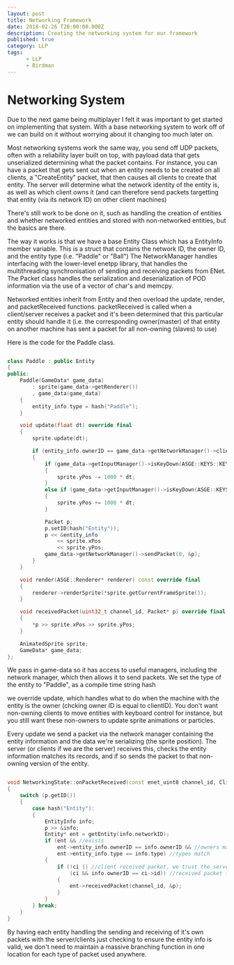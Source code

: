 ```yaml
---
layout: post
title: Networking Framework
date: 2018-02-26 T20:00:00.000Z
description: Creating the networking system for our framework
published: true
category: LLP
tags:
      - LLP
      - Birdman
---
```


# Networking System

Due to the next game being multiplayer I felt it was important to get started on implementing that system.
With a base networking system to work off of we can build on it without worrying about it changing too much later on.

Most networking systems work the same way, you send off UDP packets, often with a reliability layer built on top, with payload data that gets unserialized determining what the packet contains.
For instance, you can have a packet that gets sent out when an entity needs to be created on all clients, a "CreateEntity" packet, that then causes all clients to create that entity.
The server will determine what the network identity of the entity is, as well as which client owns it (and can therefore send packets targetting that entity (via its network ID) on other client machines)

There's still work to be done on it, such as handling the creation of entities and whether networked entities and stored with non-networked entities, but the basics are there.

The way it works is that we have a base Entity Class which has a EntityInfo member variable. This is a struct that contains the network ID, the owner ID, and the entity type (i.e. "Paddle" or "Ball")
The NetworkManager handles interfacing with the lower-level enetpp library, that handles the multithreading synchronisation of sending and receiving packets from ENet.
The Packet class handles the serialization and deserialization of POD information via the use of a vector of char's and memcpy.

Networked entities inherit from Entity and then overload the update, render, and packetReceived functions. packetReceived is called when a client/server receives a packet and it's been determined that this particular entity should handle it (i.e. the corresponding owner(master) of that entity on another machine has sent a packet for all non-owning (slaves) to use)

Here is the code for the Paddle class.

```C++

class Paddle : public Entity
{
public:
	Paddle(GameData* game_data)
		: sprite(game_data->getRenderer())
		, game_data(game_data)
	{
		entity_info.type = hash("Paddle");
	}

	void update(float dt) override final
	{
		sprite.update(dt);

		if (entity_info.ownerID == game_data->getNetworkManager()->clientID)
		{
			if (game_data->getInputManager()->isKeyDown(ASGE::KEYS::KEY_W))
			{
				sprite.yPos -= 1000 * dt;
			}
			else if (game_data->getInputManager()->isKeyDown(ASGE::KEYS::KEY_S))
			{
				sprite.yPos += 1000 * dt;
			}

			Packet p;
			p.setID(hash("Entity"));
			p << &entity_info
				<< sprite.xPos
				<< sprite.yPos;
			game_data->getNetworkManager()->sendPacket(0, &p);
		}
	}

	void render(ASGE::Renderer* renderer) const override final
	{
		renderer->renderSprite(*sprite.getCurrentFrameSprite());
	}

	void receivedPacket(uint32_t channel_id, Packet* p) override final
	{
		*p >> sprite.xPos >> sprite.yPos;
	}

	AnimatedSprite sprite;
	GameData* game_data;
};
```

We pass in game-data so it has access to useful managers, including the network manager, which then allows it to send packets.
We set the type of the entity to "Paddle", as a compile time string hash

we override update, which handles what to do when the machine with the entity is the owner (chcking owner ID is equal to clientID). You don't want non-owning clients to move entities with keyboard control for instance, but you still want these non-owners to update sprite animations or particles.

Every update we send a packet via the network manager containing the entity information and the data we're serializing (the sprite position).
The server (or clients if we are the server) receives this, checks the entity information matches its records, and if so sends the packet to that non-owning version of the entity.

```C++

void NetworkingState::onPacketReceived(const enet_uint8 channel_id, ClientInfo* ci, Packet p)
{
	switch (p.getID())
	{
		case hash("Entity"):
		{
			EntityInfo info;
			p >> &info;
			Entity* ent = getEntity(info.networkID);
			if (ent && //exists
				ent->entity_info.ownerID == info.ownerID && //owners match
				ent->entity_info.type == info.type) //types match
			{
				if (!ci || //client received packet, we trust the server
					(ci && info.ownerID == ci->id)) //received packet from client, make sure they aren't lying about what they own
				{
					ent->receivedPacket(channel_id, &p);
				}
			}
		} break;
	}
}

```

By having each entity handling the sending and receiving of it's own packets with the server/clients just checking to ensure the entity info is valid, we don't need to maintain a massive branching function in one location for each type of packet used anywhere.